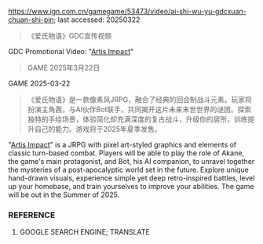https://www.ign.com.cn/gamegame/53473/video/ai-shi-wu-yu-gdcxuan-chuan-shi-pin; last accessed: 20250322

> 《爱氏物语》GDC宣传视频

GDC Promotional Video: "[Artis Impact](https://store.steampowered.com/app/1864000/Artis_Impact/?l=english&curator_clanid=38020145)"

> GAME 2025年3月22日

GAME 2025-03-22

> 《爱氏物语》是一款像素风JRPG，融合了经典的回合制战斗元素。玩家将扮演主角茜，与AI伙伴Bot联手，共同揭开这片未来末世世界的谜团。探索独特的手绘场景，体验简化却充满深度的复古战斗，升级你的居所，训练提升自己的能力。游戏将于2025年夏季发售。

"[Artis Impact](https://store.steampowered.com/app/1864000/Artis_Impact/?l=english&curator_clanid=38020145)" is a JRPG with pixel art-styled graphics and elements of classic turn-based combat. Players will be able to play the role of Akane, the game's main protagonist, and Bot, his AI companion, to unravel together the mysteries of a post-apocalyptic world set in the future. Explore unique hand-drawn visuals, experience simple yet deep retro-inspired battles, level up your homebase, and train yourselves to improve your abilities. The game will be out in the Summer of 2025.

### REFERENCE

1) GOOGLE SEARCH ENGINE; TRANSLATE